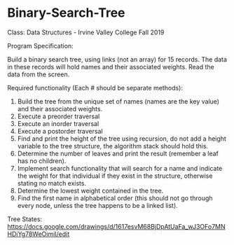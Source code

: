 # Binary-Search-Tree

Class: Data Structures - Irvine Valley College Fall 2019

Program Specification:

Build a binary search tree, using links (not an array) for 15 records. The data in these records will hold names and their associated weights. Read the data from the screen.

Required functionality (Each # should be separate methods):

1. Build the tree from the unique set of names (names are the key value) and their associated weights.
2. Execute a preorder traversal
3. Execute an inorder traversal
4. Execute a postorder traversal
5. Find and print the height of the tree using recursion, do not add a height variable to the tree structure, the algorithm stack should hold this.
6. Determine the number of leaves and print the result (remember a leaf has no children).
7. Implement search functionality that will search for a name and indicate the weight for that individual if they exist in the structure, otherwise stating no match exists.
8. Determine the lowest weight contained in the tree.
9. Find the first name in alphabetical order (this should not go through every node, unless the tree happens to be a linked list).

Tree States: https://docs.google.com/drawings/d/1617esvM68BjDpAtUaFa_wJ3OFo7MNHDiYg78WeOimiI/edit
